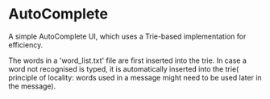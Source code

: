 AutoComplete
============

A simple AutoComplete UI, which uses a Trie-based implementation for efficiency.

The words in a 'word_list.txt' file are first inserted into the trie.
In case a word not recognised is typed, it is automatically inserted into the trie( principle of locality: words used in a message might need to be used later in the message).

